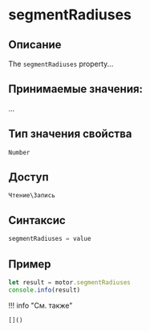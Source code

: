 # segmentRadiuses

## Описание
The `segmentRadiuses` property...

## Принимаемые значения:
...

## Тип значения свойства
`Number`

## Доступ
`Чтение\Запись`

## Синтаксис
```javascript
segmentRadiuses = value
```

## Пример
```javascript linenums="1"
let result = motor.segmentRadiuses
console.info(result)
```

!!! info "См. также"

    []()

